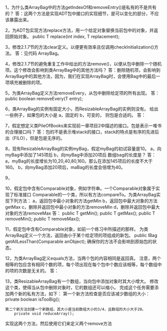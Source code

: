 1，为什么类ArrayBag中的方法getIndexOf和removeEntry()是私有的不是共有的？
    答：这两个方法是实现ADT包中接口的实现细节，是可以变化的部分，不应该暴露出来。

2，为ADT包实现方法replace方法，用一个给定对象替换当前包中的对象，并返回原始对象。
    public T replace(int index, T replacement);

3，修改2.1.7节的方法clear定义。以便更有效率且仅调用checkInitialization()方法。
    答：见代码 ArrayBag。

4，修改2.1.7节的避免重复工作中给出的方法remove()，以便从包中删除一个随机项。这个修改会影响到类ArrayBag中的其他方法吗？
    答：删除随机项，会影响到ArrayBag中的其他方法，因为，我们在实现ArrayBag时，会使用Bag中的最后一项填充被删除的项。

5，为类ArrayBag定义方法removeEvery，从包中删除给定项的所有出现。
    答：public boolean removeEvery(T entry);

6，类ArrayBag的实例有固定大小，而ResizableArrayBag的实例则没有。
给出一些例子，如果包的大小是
    a，固定的
    b，可变的，
则包是合适的。
    答：

7，假定想定义类PileOfBooks来实现前一章项目2中描述的接口。包是表示一堆书的合理接口吗？
    答：包的不是表示堆stack的接口，stack的特点是有序的先进后出（FILO），但是包是无序的。

8，现有ResizableArrayBag的实例myBag，假定myBag的初试容量是10。
    a，向myBag中添加了145项后
    b，向myBag中添加20项后
数组bag的长度是？
    答：
    a，myBag的长度增长为10,20,40,80,160。那么在添加145项后的长度不大于160。
    b，向myBag添加20项后，maBag的长度会倍增为40。

9，

10，假定包中含有Comparable对象，例如字符串。一个Comparable对象属于实现了标准接口
Comparable<T>的一个类，所以有方法compareTo。为类ArrayBag实现下列方法：
    a，返回包中最小对象的方法getMin
    b，返回包中最大对象的方法getMax
    c，删除并返回包中最小对象的方法removeMin
    d，删除并返回包中最大对象的方法removeMax
    答：
    public T getMin();
    public T getMax();
    public T removeMin();
    public T removeMax();

11，假定包中含有Comparable对象，如前一个练习中所描述的那样。
为类ArrayBag定义一个方法，返回由小于某个给定项的项组成的新包。
public IBag<T> getAllLessThan(Comparable<T> anObject);
确保你的方法不会影响到原始包的状态。

12，为类ArrayBag定义equals方法，当两个包的内容相同是返回真。
注意，两个相等的包应含有相同个数的项，每个项出现在每个包中个数应该相等，每个数组中的项的次数是无关的。
答：

13，类ResizableArrayBag有一个数组，当向包中添加对象时其大小增大。
修改这个类，使得当从包中删除对象时，它的数组还可以缩小。
完成这个任务需要添加两个新的私有方法，如下：
    第一个新方法检查是否应该减少数组的大小：
        private boolean isTooBig();

    第二个新方法创建一个新数组，其大小是当前数组大小的3/4，且数组的大小大于20。
        private void reduceArray();
实现这两个方法，然后使用它们来定义两个remove方法




